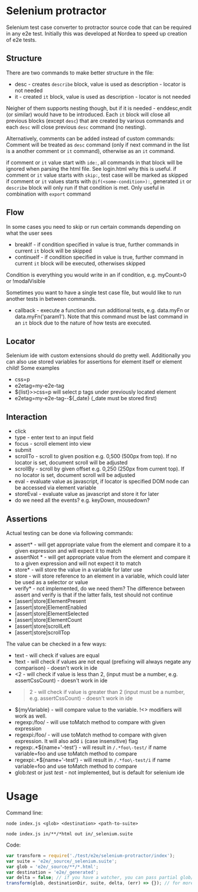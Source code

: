 # Selenium protractor
Selenium test case converter to protractor source code that can be required in any e2e test. Initially this was developed at Nordea to speed up creation of e2e tests.

## Structure
There are two commands to make better structure in the file:

* desc - creates `describe` block, value is used as description - locator is not needed
* it - created `it` block, value is used as description - locator is not needed

Neigher of them supports nesting though, but if it is needed - enddesc,endit (or similar) would have to be introduced. 
Each `it` block will close all previous blocks (except `desc`) that are created by various commands and each `desc` will close previous `desc` command (no nesting).

Alternatively, comments can be added instead of custom commands: 
Comment will be treated as `desc` command (only if next command in the list is a another comment or `it` command), otherwise as an `it` command.

if comment or `it` value start with `ide:`, all commands in that block will be ignored when parsing the html file. See login.html why this is useful.
if comment or `it` value starts with `skip:`, test case will be marked as skipped
if comment or `it` values starts with `@if(<some-condition>):`, generated `it` or `describe` block will only run if that condition is met. Only useful in combination with `export` command

## Flow
In some cases you need to skip or run certain commands depending on what the user sees

* breakIf - if condition specified in value is true, further commands in current `it` block will be skipped
* continueIf - if condition specified in value is true, further command in current `it` block will be executed, otherwises skipped

Condition is everything you would write in an if condition, e.g. myCount>0 or !modalVisible

Sometimes you want to have a single test case file, but would like to run another tests in between commands.

* callback - execute a function and run additional tests, e.g. data.myFn or data.myFn('param1'). Note that this command must be last command in an `it` block due to the nature of how tests are executed.

## Locator

Selenium ide with custom extensions should do pretty well.
Additionally you can also use stored variables for assertions for element itself or element child!
Some examples
* css=p
* e2etag=my-e2e-tag
* ${list}>>css=p will select p tags under previously located element
* e2etag=my-e2e-tag--${_date} (_date must be stored first)

## Interaction

* click
* type - enter text to an input field
* focus - scroll element into view
* submit
* scrollTo - scroll to given position e.g. 0,500 (500px from top). If no locator is set, document scroll will be adjusted
* scrollBy - scroll by given offset e.g. 0,250 (250px from current top). If no locator is set, document scroll will be adjusted
* eval - evaluate value as javascript, if locator is specified DOM node can be accessed via element variable
* storeEval - evaluate value as javascript and store it for later
* do we need all the events? e.g. keyDown, mousedown?

## Assertions
Actual testing can be done via following commands:

* assert* - will get appropriate value from the element and compare it to a given expression and will expect it to match
* assertNot * - will get appropriate value from the element and compare it to a given expression and will not expect it to match
* store* - will store the value in a variable for later use
* store - will store reference to an element in a variable, which could later be used as a selector or value
* verify* - not implemented, do we need them? The difference between assert and verify is that if the latter fails, test should not continue
* [assert|store]ElementPresent
* [assert|store]ElementEnabled
* [assert|store]ElementSelected
* [assert|store]ElementCount 
* [assert|store]scrollLeft
* [assert|store]scrollTop

The value can be checked in a few ways:

* text - will check if values are equal
* !text - will check if values are not equal (prefixing will always negate any comparison) - doesn't work in ide
* <2 - will check if value is less than 2, (input must be a number, e.g. assertCssCount) - doesn't work in ide
* >2 - will check if value is greater than 2 (input must be a number, e.g. assertCssCount) - doesn't work in ide
* ${myVariable} - will compare value to the variable. !<> modifiers will work as well.
* regexp:/foo/ - will use toMatch method to compare with given expression
* regexpi:/foo/ - will use toMatch method to compare with given expression. It will also add `i` (case insensitive) flag
* regexp:.*${name+'\-test'} - will result in `/.*foo\-test/` if name variable=foo and use toMatch method to compare
* regexpi:.*${name+'\-test'} - will result in `/.*foo\-test/i` if name variable=foo and use toMatch method to compare
* glob:*tes*t or just *tes*t - not implemented, but is default for selenium ide

# Usage
Command line:

`node index.js <glob> <destination> <path-to-suite>`

`node index.js in/**/*html out in/_selenium.suite`

Code:
```js
var transform = require('./test/e2e/selenium-protractor/index');
var suite = 'e2e/_source/_selenium.suite';
var glob = 'e2e/_source/**/*.html';
var destination = 'e2e/_generated';
var delta = false; // if you have a watcher, you can pass partial glob/path and this flag as true to only add what is missing in the test suite
transform(glob, destinationDir, suite, delta, (err) => {}); // for more advanced usage see index.js
```

